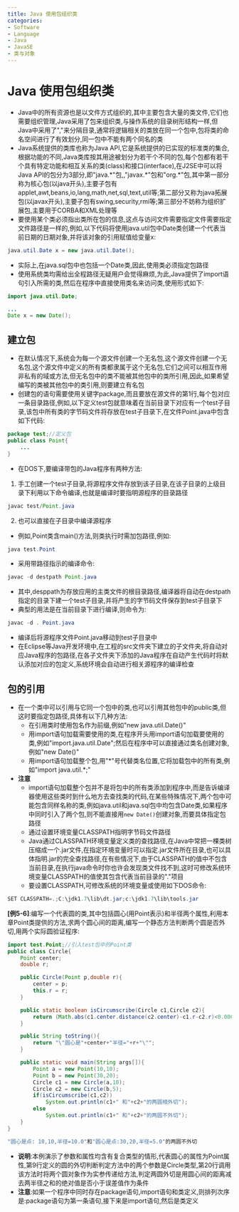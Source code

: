 ```yaml
---
title: Java 使用包组织类
categories:
- Software
- Language
- Java
- JavaSE
- 类与对象
---
```

# Java 使用包组织类

- Java中的所有资源也是以文件方式组织的,其中主要包含大量的类文件,它们也需要组织管理,Java采用了包来组织类,与操作系统的目录树形结构一样,但Java中采用了","来分隔目录,通常将逻辑相关的类放在同一个包中,包将类的命名空间进行了有效划分,同一包中不能有两个同名的类
- Java系统提供的类库也称为Java API,它是系统提供的已实现的标准类的集合,根据功能的不同,Java类库按其用途被划分为若干个不同的包,每个包都有若干个具有特定功能和相互关系的类(class)和接口(interface),在J2SE中可以将Java API的包分为3部分,即"java.\*"包,,"javax.\*"包和"org.\*"包,其中第一部分称为核心包(以java开头),主要子包有applet,awt,beans,io,lang,math,net,sql,text,util等;第二部分又称为java拓展包(以javax开头),主要子包有swing,security,rmi等;第三部分不妨称为组织扩展包,主要用于CORBA和XML处理等
- 要使用某个类必须指出类所在包的信息,这点与访问文件需要指定文件需要指定文件路径是一样的,例如,以下代码将使用java.util包中Date类创建一个代表当前日期的日期对象,并将该对象的引用赋值给变量x:

```java
java.util.Date x = new java.util.Date();
```

- 实际上,在java.sql包中也包括一个Date类,因此,使用类必须指定包路径
- 使用系统类均需给出全程路径无疑用户会觉得麻烦,为此,Java提供了import语句引入所需的类,然后在程序中直接使用类名来访问类,使用形式如下:

```java
import java.util.Date;

...
Date x = new Date();
```

## 建立包

- 在默认情况下,系统会为每一个源文件创建一个无名包,这个源文件创建一个无名包,这个源文件中定义的所有类都隶属于这个无名包,它们之间可以相互作用非私有的域或方法,但无名包中的类不能被其他包中的类所引用,因此,如果希望编写的类被其他包中的类引用,则要建立有名包
- 创建包的语句需要使用关键字package,而且要放在源文件的第1行,每个包对应一条目录路径,例如,以下定义test包就意味着在当前目录下对应有一个test子目录,该包中所有类的字节码文件将存放在test子目录下,在文件Point.java中包含如下代码:

```java
package test;//定义包
public class Point{
    ...
}
```

- 在DOS下,要编译带包的Java程序有两种方法:

1. 手工创建一个test子目录,将源程序文件存放到该子目录,在该子目录的上级目录下利用以下命令编译,也就是编译时要指明源程序的目录路径

```java
javac test/Point.java
```

2. 也可以直接在子目录中编译源程序

- 例如,Point类含main()方法,则类执行时需加包路径,例如:

```java
java test.Point
```

- 采用带路径指示的编译命令:

```java
javac -d destpath Point.java
```

- 其中,desppath为存放应用的主类文件的根目录路径,编译器将自动在destpath指定的目录下建一个test子目录,并将产生的字节码文件保存到test子目录下
- 典型的用法是在当前目录下进行编译,则命令为:

```java
javac -d . Point.java
```

- 编译后将源程序文件Point.java移动到test子目录中
- 在Eclipse等Java开发环境中,在工程的src文件夹下建立的子文件夹,将自动对应Java程序的包路径,在各子文件夹下添加的Java程序在自动产生代码时将默认添加对应的包定义,系统环境会自动进行相关源程序的编译检查

## 包的引用

- 在一个类中可以引用与它同一个包中的类,也可以引用其他包中的public类,但这时要指定包路径,具体有以下几种方法:
    - 在引用类时使用包名作为前缀,例如"new java.util.Date()"
    - 用import语句加载需要使用的类,在程序开头用import语句加载要使用的类,例如"import.java.util.Date";然后在程序中可以直接通过类名创建对象,例如"new Date()"
    - 用import语句加载整个包,用"\*"号代替类名位置,它将加载包中的所有类,例如"import java.util.\*;"
- **注意**
    - import语句加载整个包并不是将包中的所有类添加到程序中,而是告诉编译器使用这些类时到什么地方去查找类的代码,在某些特殊情况下,两个包中可能包含同样名称的类,例如java.util和java.sql包中均包含Date类,如果程序中同时引入了两个包,则不能直接用`new Date()`创建对象,而要具体指定包路径
    - 通过设置环境变量CLASSPATH指明字节码文件路径
    - Java通过CLASSPATH环境变量定义类的查找路径,在Java中常把一棵类树压缩成一个.jar文件,在指定环境变量时可以指定.jar文件所在目录,也可以具体指明.jar的完全查找路径,在有些情况下,由于CLASSPATH的值中不包含当前目录,在执行java命令时你也许会发现类文件找不到,这时可修改系统环境变量CLASSPATH的值使其包含代表当前目录的"."项目
    - 要设置CLASSPATH,可修改系统的环境变量或使用如下DOS命令:

```java
SET CLASSPATH=.;C:\jdk1.7\lib\dt.jar;c:\jdk1.7\lib\tools.jar
```

**[例5-6]**:编写一个代表圆的类,其中包括圆心(用Point表示)和半径两个属性,利用本章Point类提供的方法,求两个圆心间的距离,编写一个静态方法判断两个圆是否外切,用两个实际圆验证程序:

```java
import test.Point;//引入test包中的Point类
public class Circle{
    Point center;
    double r;

    public Circle(Point p,double r){
        center = p;
        this.r = r;
    }

    public static boolean isCircumscribe(Circle c1,Circle c2){
        return (Math.abs(c1.center.distance(c2.center)-c1.r-c2.r)<0.00001);
    }

    public String toString(){
        return "\"圆心是"+center+"半径="+r+"\"";
    }

    public static void main(String args[]){
        Point a = new Point(10,10);
        Point b = new Point(30,20);
        Circle c1 = new Circle(a,10);
        Circle c2 = new Circle(b,5);
        if(isCircumscribe(c1,c2))
            System.out.println(c1+" 和"+c2+"的两圆相外切");
        else
            System.out.println(c1+" 和"+c2+"的两圆不外切");
    }
}

"圆心是点: 10,10,半径=10.0"和"圆心是点:30,20,半径=5.0"的两圆不外切
```

- **说明**:本例演示了参数和属性均含有复合类型的情形,代表圆心的属性为Point属性,第9行定义的圆的外切判断判定方法中的两个参数是Circle类型,第20行调用该方法时将两个圆对象作为实参传递给方法,判定两圆外切是用圆心间的距离减去两半径之和的绝对值是否小于误差值作为条件
- **注意**:如果一个程序中同时存在package语句,import语句和类定义,则排列次序是:package语句为第一条语句,接下来是import语句,然后是类定义